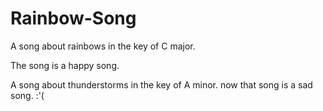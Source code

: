 # Rainbow-Song

A song about rainbows in the key of C major.

The song is a happy song.

A song about thunderstorms in the key of A minor.
now that song is a sad song. :'(
